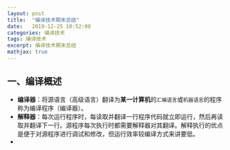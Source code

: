 ```yaml
---
layout: post
title:  "编译技术期末总结"
date:   2019-12-25 10:52:00
categories: 编译技术
tags: 编译技术
excerpt: 编译技术期末总结
mathjax: true
---
```




## 一、编译概述

- **编译器**：将源语言（高级语言）翻译为**某一计算机**的`汇编语言`或`机器语言`的程序称为编译程序（编译器）。
- **解释器**：每次运行程序时，每读取并翻译一行程序代码就立即运行，然后再读取并翻译下一行。源程序每次执行时都需要解释器对其翻译。解释执行的优点是便于对源程序进行调试和修改，但运行效率较编译方式来讲要低。
- 